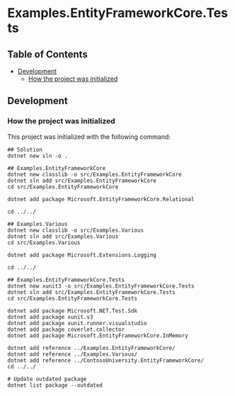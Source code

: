 # Examples.EntityFrameworkCore.Tests

## Table of Contents <!-- omit in toc -->

- [Development](#development)
  - [How the project was initialized](#how-the-project-was-initialized)

## Development

### How the project was initialized

This project was initialized with the following command:

```shell
## Solution
dotnet new sln -o .

## Examples.EntityFrameworkCore
dotnet new classlib -o src/Examples.EntityFrameworkCore
dotnet sln add src/Examples.EntityFrameworkCore
cd src/Examples.EntityFrameworkCore

dotnet add package Microsoft.EntityFrameworkCore.Relational

cd ../../

## Examples.Various
dotnet new classlib -o src/Examples.Various
dotnet sln add src/Examples.Various
cd src/Examples.Various

dotnet add package Microsoft.Extensions.Logging

cd ../../

## Examples.EntityFrameworkCore.Tests
dotnet new xunit3 -o src/Examples.EntityFrameworkCore.Tests
dotnet sln add src/Examples.EntityFrameworkCore.Tests
cd src/Examples.EntityFrameworkCore.Tests

dotnet add package Microsoft.NET.Test.Sdk
dotnet add package xunit.v3
dotnet add package xunit.runner.visualstudio
dotnet add package coverlet.collector
dotnet add package Microsoft.EntityFrameworkCore.InMemory

dotnet add reference ../Examples.EntityFrameworkCore/
dotnet add reference ../Examples.Various/
dotnet add reference ../ContosoUniversity.EntityFrameworkCore/
cd ../../

# Update outdated package
dotnet list package --outdated
```
